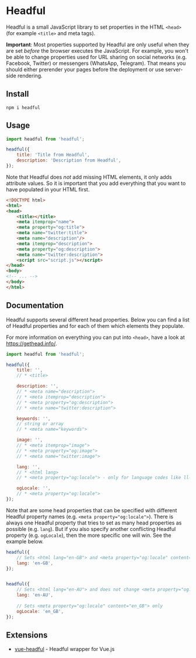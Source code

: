 # Headful

Headful is a small JavaScript library to set properties in the HTML `<head>` (for example `<title>` and meta tags).

**Important**:
Most properties supported by Headful are only useful when they are set *before* the browser executes the JavaScript.
For example, you won't be able to change properties used for URL sharing on social networks (e.g. Facebook, Twitter) or messengers (WhatsApp, Telegram).
That means you should either prerender your pages before the deployment or use server-side rendering.


## Install

```
npm i headful
```

## Usage

```js
import headful from 'headful';

headful({
    title: 'Title from Headful',
    description: 'Description from Headful',
});
```

Note that Headful does *not* add missing HTML elements, it only adds attribute values.
So it is important that you add everything that you want to have populated in your HTML first.

```html
<!DOCTYPE html>
<html>
<head>
    <title></title>
    <meta itemprop="name">
    <meta property="og:title">
    <meta name="twitter:title">
    <meta name="description"/>
    <meta itemprop="description">
    <meta property="og:description">
    <meta name="twitter:description">
    <script src="script.js"></script>
</head>
<body>
<!-- ... -->
</body>
</html>

```

## Documentation

Headful supports several different head properties.
Below you can find a list of Headful properties and for each of them which elements they populate.

For more information on everything you can put into `<head>`, have a look at <https://gethead.info/>.

```js
import headful from 'headful';

headful({
    title: '',
    // * <title>

    description: '',
    // * <meta name="description">
    // * <meta itemprop="description">
    // * <meta property="og:description">
    // * <meta name="twitter:description">

    keywords: '',
    // string or array
    // * <meta name="keywords">

    image: '',
    // * <meta itemprop="image">
    // * <meta property="og:image">
    // * <meta name="twitter:image">

    lang: '',
    // * <html lang>
    // * <meta property="og:locale"> - only for language codes like ll-CC

    ogLocale: '',
    // * <meta property="og:locale">
});
```

Note that are some head properties that can be specified with different Headful property names (e.g. `<meta property="og:locale">`). 
There is always one Headful property that tries to set as many head properties as possible (e.g. `lang`).
But if you also specify another conflicting Headful property (e.g. `ogLocale`), then the more specific one will win.
See the example below.

```js
headful({
    // Sets <html lang="en-GB"> and <meta property="og:locale" content="en_GB"> 
    lang: 'en-GB',
});


headful({
    // Sets <html lang="en-AU"> and does not change <meta property="og:locale"> as we also specify 'ogLocale' 
    lang: 'en-AU',
    
    // Sets <meta property="og:locale" content="en_GB"> only
    ogLocale: 'en_GB',
});
```


## Extensions

* [vue-headful](https://github.com/troxler/vue-headful) - Headful wrapper for Vue.js
